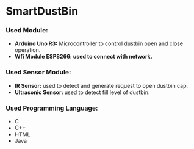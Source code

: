 # SmartDustBin

### Used Module:
<div>
  <ul>
    <li><b>Arduino Uno R3:</b> Microcontroller to control dustbin open and close operation.</li>
    <li><b>Wfi Module ESP8266: used to connect with network.</b></li>
  </ul>
</div>

### Used Sensor Module:
<div>
  <ul>
    <li><b>IR Sensor:</b> used to detect and generate request to open dustbin cap.</li>
    <li><b>Ultrasonic Sensor:</b> used to detect fill level of dustbin.</li>
  </ul>
</div>

### Used Programming Language:
<div>
  <ul>
    <li>C</li>
    <li>C++</li>
    <li>HTML</li>
    <li>Java</li>
  </ul>
</div>
